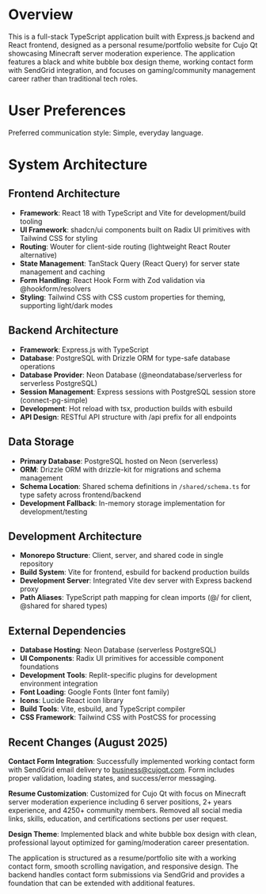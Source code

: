 # Overview

This is a full-stack TypeScript application built with Express.js backend and React frontend, designed as a personal resume/portfolio website for Cujo Qt showcasing Minecraft server moderation experience. The application features a black and white bubble box design theme, working contact form with SendGrid integration, and focuses on gaming/community management career rather than traditional tech roles.

# User Preferences

Preferred communication style: Simple, everyday language.

# System Architecture

## Frontend Architecture
- **Framework**: React 18 with TypeScript and Vite for development/build tooling
- **UI Framework**: shadcn/ui components built on Radix UI primitives with Tailwind CSS for styling
- **Routing**: Wouter for client-side routing (lightweight React Router alternative)
- **State Management**: TanStack Query (React Query) for server state management and caching
- **Form Handling**: React Hook Form with Zod validation via @hookform/resolvers
- **Styling**: Tailwind CSS with CSS custom properties for theming, supporting light/dark modes

## Backend Architecture
- **Framework**: Express.js with TypeScript
- **Database**: PostgreSQL with Drizzle ORM for type-safe database operations
- **Database Provider**: Neon Database (@neondatabase/serverless for serverless PostgreSQL)
- **Session Management**: Express sessions with PostgreSQL session store (connect-pg-simple)
- **Development**: Hot reload with tsx, production builds with esbuild
- **API Design**: RESTful API structure with /api prefix for all endpoints

## Data Storage
- **Primary Database**: PostgreSQL hosted on Neon (serverless)
- **ORM**: Drizzle ORM with drizzle-kit for migrations and schema management
- **Schema Location**: Shared schema definitions in `/shared/schema.ts` for type safety across frontend/backend
- **Development Fallback**: In-memory storage implementation for development/testing

## Development Architecture
- **Monorepo Structure**: Client, server, and shared code in single repository
- **Build System**: Vite for frontend, esbuild for backend production builds
- **Development Server**: Integrated Vite dev server with Express backend proxy
- **Path Aliases**: TypeScript path mapping for clean imports (@/ for client, @shared for shared types)

## External Dependencies

- **Database Hosting**: Neon Database (serverless PostgreSQL)
- **UI Components**: Radix UI primitives for accessible component foundations
- **Development Tools**: Replit-specific plugins for development environment integration
- **Font Loading**: Google Fonts (Inter font family)
- **Icons**: Lucide React icon library
- **Build Tools**: Vite, esbuild, and TypeScript compiler
- **CSS Framework**: Tailwind CSS with PostCSS for processing

## Recent Changes (August 2025)

**Contact Form Integration**: Successfully implemented working contact form with SendGrid email delivery to business@cujoqt.com. Form includes proper validation, loading states, and success/error messaging.

**Resume Customization**: Customized for Cujo Qt with focus on Minecraft server moderation experience including 6 server positions, 2+ years experience, and 4250+ community members. Removed all social media links, skills, education, and certifications sections per user request.

**Design Theme**: Implemented black and white bubble box design with clean, professional layout optimized for gaming/moderation career presentation.

The application is structured as a resume/portfolio site with a working contact form, smooth scrolling navigation, and responsive design. The backend handles contact form submissions via SendGrid and provides a foundation that can be extended with additional features.